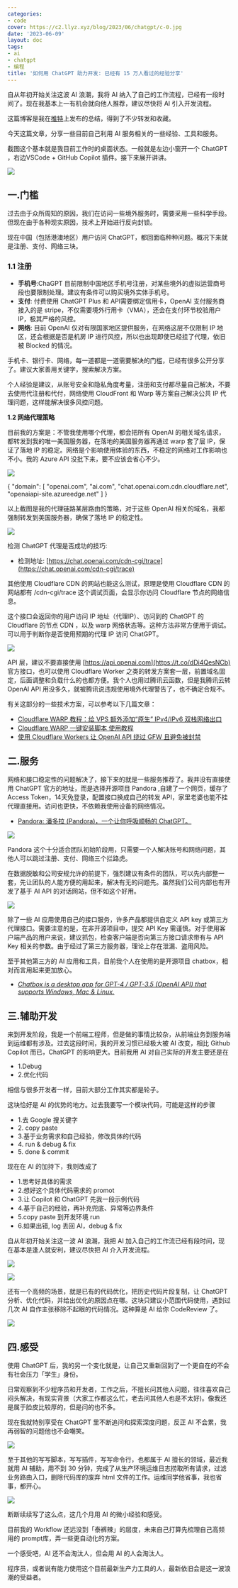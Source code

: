 ```yaml
---
categories:
- code
cover: https://c2.llyz.xyz/blog/2023/06/chatgpt/c-0.jpg
date: '2023-06-09'
layout: doc
tags:
- ai
- chatgpt
- 编程
title: '如何用 ChatGPT 助力开发: 已经有 15 万人看过的经验分享'
---
```


自从年初开始关注这波 AI 浪潮，我将 AI 纳入了自己的工作流程，已经有一段时间了。现在我基本上一有机会就向他人推荐，建议尽快将 AI 引入开发流程。

这篇博客是我在[推特](https://twitter.com/luoleiorg/status/1662145013151858689)上发布的总结，得到了不少转发和收藏。

今天这篇文章，分享一些目前自己利用 AI 服务相关的一些经验、工具和服务。

截图这个基本就是我目前工作时的桌面状态。一般就是左边小窗开一个 ChatGPT ，右边VSCode + GitHub Copilot 插件。接下来展开讲讲。

![](https://c2.llyz.xyz/blog/2023/06/chatgpt/c-1.jpg)

## **一.门槛**

过去由于众所周知的原因，我们在访问一些境外服务时，需要采用一些科学手段。但现在由于各种现实原因，技术上开始进行反向封锁。

现在中国（包括港澳地区）用户访问 ChatGPT，都回面临种种问题。概况下来就是注册、支付、网络三块。

### **1.1 注册**

- **手机号**:ChaGPT 目前限制中国地区手机号注册，对某些境外的虚拟运营商号段也要限制处理。建议有条件可以购买境外实体手机号。
- **支付**: 付费使用 ChatGPT Plus 和 API需要绑定信用卡，OpenAI 支付服务商接入的是 stripe，不仅需要境外行用卡（VMA），还会在支付环节校验用户 IP，极其严格的风控。
- **网络**: 目前 OpenAI 仅对有限国家地区提供服务，在网络这层不仅限制 IP 地区，还会根据是否是机房 IP 进行风控，所以也出现即使已经挂了代理，依旧被 Blocked 的情况。

手机卡、银行卡、网络，每一道都是一道需要解决的门槛，已经有很多公开分享了。建议大家善用关键字，搜索解决方案。

个人经验是建议，从账号安全和隐私角度考量，注册和支付都尽量自己解决，不要去使用代注册和代付，网络使用 CloudFront 和 Warp 等方案自己解决公共 IP 代理问题，这样能解决很多风控问题。

**1.2 网络代理策略**

目前我的方案是：不管我使用哪个代理，都会把所有 OpenAI 的相关域名请求，都转发到我的唯一美国服务器，在落地的美国服务器再通过 warp 套了层 IP，保证了落地 IP 的稳定。网络是个影响使用体验的东西，不稳定的网络对工作影响也不小。我的 Azure API 没批下来，要不应该会省心不少。

![](https://c2.llyz.xyz/blog/2023/06/chatgpt/c-2.jpg)

{
    "domain": \[
        "openai.com",
        "ai.com",
        "chat.openai.com.cdn.cloudflare.net",
        "openaiapi-site.azureedge.net"
    \]
}

以上截图是我的代理链路某层路由的策略，对于这些 OpenAI 相关的域名，我都强制转发到美国服务器，确保了落地 IP 的稳定性。

![](https://c2.llyz.xyz/blog/2023/06/chatgpt/c-3.jpg)

检测 ChatGPT 代理是否成功的技巧:

- 检测地址: [https://chat.openai.com/cdn-cgi/trace](https://chat.openai.com/cdn-cgi/trace)

其他使用 Cloudflare CDN 的网站也能这么测试，原理是使用 Cloudflare CDN 的网站都有 /cdn-cgi/trace 这个调试页面，会显示你访问 Cloudflare 节点的网络信息。

这个接口会返回你的用户访问 IP 地址（代理IP）、访问到的 ChatGPT 的 Cloudflare 的节点 CDN ，以及 warp 网络状态等。这种方法非常方便用于调试。可以用于判断你是否使用预期的代理 IP 访问 ChatGPT。

![](https://c2.llyz.xyz/blog/2023/06/chatgpt/c-4.jpg)

API 层，建议不要直接使用 [https://api.openai.com](https://t.co/dDi4QesNCb) 官方接口，也可以使用 Cloudflare Worker 之类的转发方案套一层，前置域名固定，后面调整和负载什么的也都方便。我个人也用过腾讯云函数，但是我腾讯云转 OpenAI API 用没多久，就被腾讯说违规使用境外代理警告了，也不确定合规不。

有关这部分的一些技术方案，可以参考以下几篇文章：

- [Cloudflare WARP 教程：给 VPS 额外添加“原生” IPv4/IPv6 双栈网络出口](https://p3terx.com/archives/use-cloudflare-warp-to-add-extra-ipv4-or-ipv6-network-support-to-vps-servers-for-free.html)
- [Cloudflare WARP 一键安装脚本 使用教程](https://p3terx.com/archives/cloudflare-warp-configuration-script.html)
- [使用 Cloudflare Workers 让 OpenAI API 绕过 GFW 且避免被封禁](https://github.com/noobnooc/noobnooc/discussions/9)

## **二.服务**

网络和接口稳定性的问题解决了，接下来的就是一些服务推荐了。我并没有直接使用 ChatGPT 官方的地址，而是选择开源项目 Pandora ,自建了一个网页，缓存了 Access Token，14天免登录，配置接口换成自己的转发 API，家里老婆也能不挂代理直接用。访问也更快，不依赖我使用设备的网络情况。

- [Pandora: 潘多拉 (Pandora)，一个让你呼吸顺畅的 ChatGPT。](https://github.com/pengzhile/pandora "Pandora: 潘多拉 (Pandora)，一个让你呼吸顺畅的 ChatGPT。")

![](https://c2.llyz.xyz/blog/2023/06/chatgpt/c-5.jpg)

Pandora 这个十分适合团队初始阶段用，只需要一个人解决账号和网络问题，其他人可以跳过注册、支付、网络三个拦路虎。

在数据脱敏和公司安规允许的前提下，强烈建议有条件的团队，可以先内部整一套，先让团队的人能方便的用起来，解决有无的问题先。虽然我们公司内部也有开发了基于 AI API 的对话网站，但不如这个好用。

![](https://c2.llyz.xyz/blog/2023/06/chatgpt/c-6.jpg)

除了一些 AI 应用使用自己的接口服务，许多产品都提供自定义 API key 或第三方代理接口。需要注意的是，在非开源项目中，提交 API Key 需谨慎。对于使用客户端产品的用户来说，建议抓包，检查客户端是否向第三方接口请求带有与 API Key 相关的参数。由于经过了第三方服务器，理论上存在泄漏、盗用风险。

至于其他第三方的 AI 应用和工具，目前我个人在使用的是开源项目 chatbox，相对而言用起来更加放心。

- [_Chatbox is a desktop app for GPT-4 / GPT-3.5 (OpenAI API) that supports Windows, Mac & Linux._](https://github.com/Bin-Huang/chatbox)

## **三.辅助开发**

来到开发阶段，我是一个前端工程师，但是做的事情比较杂，从前端业务到服务端到运维都有涉及。过去这段时间，我的开发习惯已经极大被 AI 改变，相比 Github Copilot 而已，ChatGPT 的影响更大。目前我用 AI 对自己实际的开发主要还是在

- 1.Debug
- 2.优化代码

相信与很多开发者一样，目前大部分工作其实都是轮子。

这块恰好是 AI 的优势的地方。过去我要写一个模块代码，可能是这样的步骤

- 1.去 Google 搜关键字
- 2\. copy paste
- 3.基于业务需求和自己经验，修改具体的代码
- 4\. run & debug & fix
- 5\. done & commit

现在在 AI 的加持下，我则改成了

- 1.思考好具体的需求
- 2.想好这个具体代码需求的 promot
- 3.让 Copilot 和 ChatGPT 先我一段示例代码
- 4.基于自己的经验，再补充兜底、异常等边界条件
- 5.copy paste 到开发环境 run
- 6.如果出错, log 丢回 AI，debug & fix

自从年初开始关注这一波 AI 浪潮，我把 AI 加入自己的工作流已经有段时间，现在基本是逢人就安利，建议尽快把 AI 介入开发流程。

![](https://c2.llyz.xyz/blog/2023/06/chatgpt/c-12.jpg)

![](https://c2.llyz.xyz/blog/2023/06/chatgpt/c-7.jpg)

还有一个高频的场景，就是已有的代码优化，把历史代码片段复制，让 ChatGPT 分析、优化代码，并给出优化的原因点在哪。这块只建议小范围代码使用，遇到过几次 AI 自作主张移除不起眼的代码情况。这种算是 AI 给你 CodeReview 了。

![](https://c2.llyz.xyz/blog/2023/06/chatgpt/c-8.jpg)

## 四.感受

使用 ChatGPT 后，我的另一个变化就是，让自己又重新回到了一个更自在的不会有社会压力「学生」身份。

日常观察到不少程序员和开发者，工作之后，不擅长问其他人问题，往往喜欢自己闷头解决，有现实背景（大家工作都这么忙，老去问其他人也是不太好)。像我还是属于脸皮比较厚的，但是问的也不多。

现在我就特别享受在 ChatGPT 里不断追问和探索深度问题，反正 AI 不会累，我再弱智的问题他也不会嘲笑。

![](https://c2.llyz.xyz/blog/2023/06/chatgpt/c-10.jpg)

至于其他的写写脚本，写写插件，写写命令行，也都属于 AI 擅长的领域，最近我就用 AI 辅助，用不到 30 分钟，完成了从生产环境运维日志捞取所有请求，过滤业务路由入口，删除代码库的废弃 html 文件的工作。运维同学他省事，我也省事，都开心。

![](https://c2.llyz.xyz/blog/2023/06/chatgpt/c-9.jpg)

断断续续写了这么点，这几个月用 AI 的微小经验和感受。

目前我的 Workflow 还远没到「泰裤辣」的层度，未来自己打算先梳理自己高频用的 prompt库，弄一些更自动化的方案。

一个感受吧，AI 还不会淘汰人，但会用 AI 的人会淘汰人。

程序员，或者说有能力使用这个目前最新生产力工具的人，最新依旧会是这一波浪潮的受益者。
